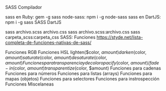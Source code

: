 SASS Compilador

sass en Ruby: gem -g sass
node-sass: npm i -g node-sass
sass en DartJS: npm i -g sass
SASS DartJS

sass archivo.scss archivo.css
sass archivo.scss:archivo.css
sass carpeta_scss:carpeta_css
SASS: Funciones https://styde.net/lista-completa-de-funciones-nativas-de-sass/

Funciones RGB
Funciones HSL
lighten($color, $amount)
darken($color, $amount)
saturate($color, $amount)
desaturate($color, $amount)
Funciones para transparencia y de color
opacify($color, $amount) / fade-in($color, $amount)
transparentize($color, $amount)
Funciones para cadenas
Funciones para números
Funciones para listas (arrays)
Funciones para mapas (objetos)
Funciones para selectores
Funciones para instrospección
Funciones Miscelaneas